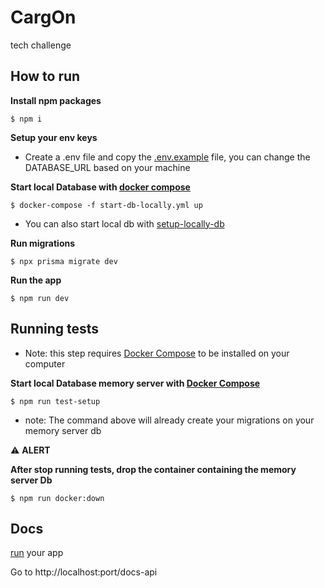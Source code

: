 # CargOn
  tech challenge

## <a name="how-to-run">How to run</a>
**Install npm packages**

    $ npm i

**Setup your env keys**
- Create a .env file and copy the [.env.example](.env.example) file, you can change the DATABASE_URL based on your machine

**Start local Database with [docker compose](https://docs.docker.com/compose/)**

    $ docker-compose -f start-db-locally.yml up
    
- You can also start local db with [setup-locally-db](https://www.prisma.io/dataguide/postgresql/setting-up-a-local-postgresql-database#setting-up-postgresql-on-linux)

**Run migrations**

    $ npx prisma migrate dev
  
**Run the app**

    $ npm run dev
 
 

## Running tests 
- Note: this step requires [Docker Compose](https://docs.docker.com/compose/) to be installed on your computer

**Start local Database memory server with [Docker Compose](https://docs.docker.com/compose/)**

    $ npm run test-setup
   
  - note: The command above will already create your migrations on your memory server db
 
⚠️ **ALERT**

**After stop running tests, drop the container containing the memory server Db**
 
    $ npm run docker:down
    
    

## Docs
[run](#how-to-run) your app

Go to http://localhost:port/docs-api
